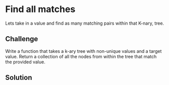 # Find all matches
Lets take in a value and find as many matching pairs within that K-nary, tree.



## Challenge
Write a function that takes a k-ary tree with non-unique values and a target value.
Return a collection of all the nodes from within the tree that match the provided value.

## Solution
<!-- Embedded whiteboard image -->